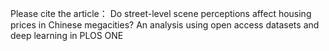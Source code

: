 
Please cite the article： Do street-level scene perceptions affect housing prices in Chinese megacities? An analysis using open access datasets and deep learning
in PLOS ONE
